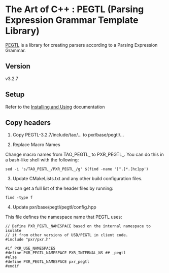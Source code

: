 # The Art of C++ : PEGTL (Parsing Expression Grammar Template Library)

[PEGTL](https://github.com/taocpp/PEGTL) is a library for creating
parsers according to a Parsing Expression Grammar.

## Version

v3.2.7

## Setup

Refer to the [Installing and Using](https://github.com/taocpp/PEGTL/blob/3.x/doc/Installing-and-Using.md)
documentation

## Copy headers

1. Copy PEGTL-3.2.7/include/tao/... to pxr/base/pegtl/...

2. Replace Macro Names

Change macro names from TAO_PEGTL_ to PXR_PEGTL_.  You can do this in a
bash-like shell with the following:

`sed -i 's/TAO_PEGTL_/PXR_PEGTL_/g' $(find -name '[^.]*.[hc]pp')`

3. Update CMakeLists.txt and any other build configuration files.

You can get a full list of the header files by running:

`find -type f`

4. Update pxr/base/pegtl/pegtl/config.hpp

This file defines the namespace name that PEGTL uses:

```
// Define PXR_PEGTL_NAMESPACE based on the internal namespace to isolate
// it from other versions of USD/PEGTL in client code.
#include "pxr/pxr.h"

#if PXR_USE_NAMESPACES
#define PXR_PEGTL_NAMESPACE PXR_INTERNAL_NS ## _pegtl
#else
#define PXR_PEGTL_NAMESPACE pxr_pegtl
#endif
```

